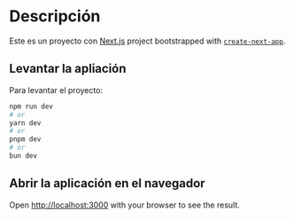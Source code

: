 # Descripción 

Este es un proyecto con [Next.js](https://nextjs.org/) project bootstrapped with [`create-next-app`](https://github.com/vercel/next.js/tree/canary/packages/create-next-app).

## Levantar la apliación 

Para levantar el proyecto:

```bash
npm run dev
# or
yarn dev
# or
pnpm dev
# or
bun dev
```

## Abrir la aplicación en el navegador
Open [http://localhost:3000](http://localhost:3000) with your browser to see the result.
